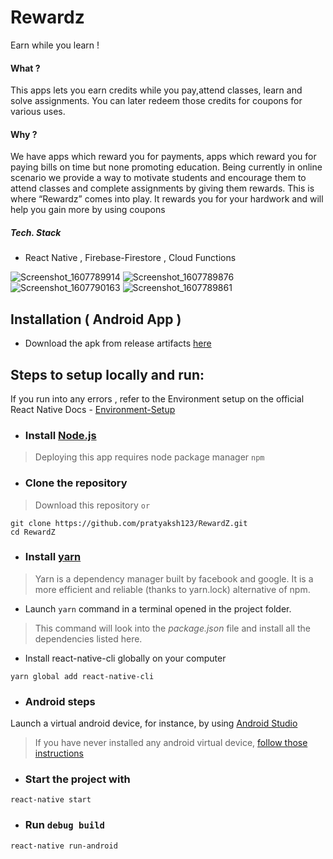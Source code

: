 # Rewardz
Earn while you learn !

#### What ?
This apps lets you earn credits while you pay,attend classes, learn and solve  assignments. You can later redeem those credits for coupons for various uses.

#### Why ?
We have apps which reward you for payments, apps which reward you for paying bills on time but none promoting education.
Being currently in online scenario we provide a  way to motivate students and encourage them to attend classes and complete assignments by giving them rewards.
This is where “Rewardz” comes into play. It rewards you for your hardwork and will help you gain more by using coupons

##### Tech. Stack
- React Native , Firebase-Firestore , Cloud Functions

![Screenshot_1607789914](https://user-images.githubusercontent.com/55044774/101989226-ee0cb980-3cc4-11eb-955f-26f29f3224f8.png)
![Screenshot_1607789876](https://user-images.githubusercontent.com/55044774/101989252-12689600-3cc5-11eb-8856-d52892c24318.png)
![Screenshot_1607790163](https://user-images.githubusercontent.com/55044774/101989276-4479f800-3cc5-11eb-85af-f7b0964d80ac.png)
![Screenshot_1607789861](https://user-images.githubusercontent.com/55044774/101989316-90c53800-3cc5-11eb-887d-561572dd3c77.png)




## Installation ( Android App )
- Download the apk from release artifacts [here](https://github.com/pratyaksh123/RewardZ/releases/tag/v1.0.1)


## Steps to setup locally and run:
If you run into any errors , refer to the Environment setup on the official React Native Docs - [Environment-Setup](https://reactnative.dev/docs/environment-setup)

* ### Install [Node.js](https://nodejs.org/en/download/current/)
> Deploying this app requires node package manager `npm` 

* ### Clone the repository
> Download this repository `or`
```
git clone https://github.com/pratyaksh123/RewardZ.git
cd RewardZ
```
* ### Install [yarn](https://yarnpkg.com/en/docs/install)
> Yarn is a dependency manager built by facebook and google. It is a more efficient and reliable (thanks to yarn.lock) alternative of npm.
- Launch ``` yarn ``` command in a terminal opened in the project folder.
> This command will look into the *package.json* file and install all the dependencies listed here.
- Install react-native-cli globally on your computer
```
yarn global add react-native-cli
```
* ### Android steps
Launch a virtual android device, for instance, by using [Android Studio](https://developer.android.com/studio/run/managing-avds.html#viewing)

> If you have never installed any android virtual device, [follow those instructions](https://developer.android.com/studio/run/managing-avds.html#createavd)

* ### Start the project with
```
react-native start
```
* ### Run `debug build`
```
react-native run-android
```
